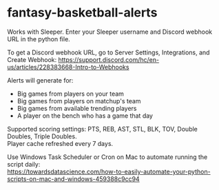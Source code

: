 # fantasy-basketball-alerts

Works with Sleeper. Enter your Sleeper username and Discord webhook URL in the python file.  

To get a Discord webhook URL, go to Server Settings, Integrations, and Create Webhook:
https://support.discord.com/hc/en-us/articles/228383668-Intro-to-Webhooks

Alerts will generate for:  
- Big games from players on your team  
- Big games from players on matchup's team  
- Big games from available trending players  
- A player on the bench who has a game that day  

Supported scoring settings: PTS, REB, AST, STL, BLK, TOV, Double Doubles, Triple Doubles.  
Player cache refreshed every 7 days.  

Use Windows Task Scheduler or Cron on Mac to automate running the script daily:  
https://towardsdatascience.com/how-to-easily-automate-your-python-scripts-on-mac-and-windows-459388c9cc94
